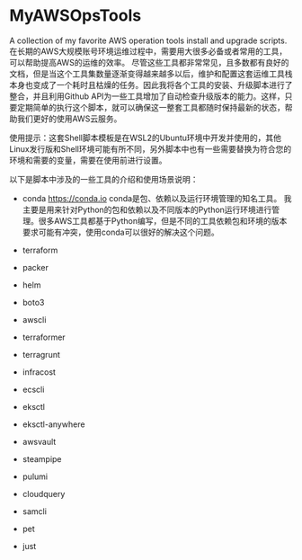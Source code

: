 # MyAWSOpsTools

A collection of my favorite AWS operation tools install and upgrade scripts.
在长期的AWS大规模账号环境运维过程中，需要用大很多必备或者常用的工具，可以帮助提高AWS的运维的效率。
尽管这些工具都非常常见，且多数都有良好的文档，但是当这个工具集数量逐渐变得越来越多以后，维护和配置这套运维工具栈本身也变成了一个耗时且枯燥的任务。因此我将各个工具的安装、升级脚本进行了整合，并且利用Github API为一些工具增加了自动检查升级版本的能力。这样，只要定期简单的执行这个脚本，就可以确保这一整套工具都随时保持最新的状态，帮助我们更好的使用AWS云服务。

使用提示：这套Shell脚本模板是在WSL2的Ubuntu环境中开发并使用的，其他Linux发行版和Shell环境可能有所不同，另外脚本中也有一些需要替换为符合您的环境和需要的变量，需要在使用前进行设置。

以下是脚本中涉及的一些工具的介绍和使用场景说明：
- conda
https://conda.io
conda是包、依赖以及运行环境管理的知名工具。
我主要是用来针对Python的包和依赖以及不同版本的Python运行环境进行管理。很多AWS工具都基于Python编写，但是不同的工具依赖包和环境的版本要求可能有冲突，使用conda可以很好的解决这个问题。

- terraform
- packer
- helm
- boto3
- awscli
- terraformer
- terragrunt
- infracost
- ecscli
- eksctl
- eksctl-anywhere
- awsvault
- steampipe
- pulumi
- cloudquery
- samcli
- pet
- just
